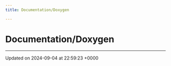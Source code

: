 ```yaml
---
title: Documentation/Doxygen

---
```


# Documentation/Doxygen








-------------------------------

Updated on 2024-09-04 at 22:59:23 +0000
